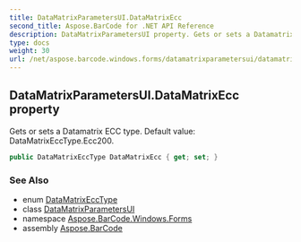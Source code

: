```yaml
---
title: DataMatrixParametersUI.DataMatrixEcc
second_title: Aspose.BarCode for .NET API Reference
description: DataMatrixParametersUI property. Gets or sets a Datamatrix ECC type. Default value DataMatrixEccType.Ecc200
type: docs
weight: 30
url: /net/aspose.barcode.windows.forms/datamatrixparametersui/datamatrixecc/
---
```

## DataMatrixParametersUI.DataMatrixEcc property

Gets or sets a Datamatrix ECC type. Default value: DataMatrixEccType.Ecc200.

```csharp
public DataMatrixEccType DataMatrixEcc { get; set; }
```

### See Also

* enum [DataMatrixEccType](../../../aspose.barcode.generation/datamatrixecctype/)
* class [DataMatrixParametersUI](../)
* namespace [Aspose.BarCode.Windows.Forms](../../datamatrixparametersui/)
* assembly [Aspose.BarCode](../../../)


